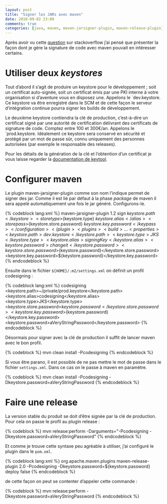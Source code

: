 ```yaml
---
layout: post
title: "Signer les JARs avec maven"
date: 2010-09-02 23:09
comments: true
categories: [java, maven, maven-jarsigner-plugin, maven-release-plugin]
---
```


Après avoir vu cette [question](http://stackoverflow.com/questions/3598424/jar-signing-strategy-in-maven-projects) sur stackoverflow j’ai pensé que présenter la façon dont je gère la signature de code avec maven pouvait en intéresser certains.

<!-- more -->

Utiliser deux _keystores_
=========================

Tout d’abord il s’agit de produire un keystore pour le développement ; soit un certificat auto-signée, soit un certificat émis par une PKI interne à votre organisation si d’aventure vous en disposez une. Appelons le `dev.keystore. Ce keystore va être enregistré dans le SCM et de cette façon le serveur d’intégration continue pourra signer les builds de développement.

Le deuxième keystore contiendra la clé de production, c’est-à-dire un certificat signé par une autorité de certification délivrant des certificats de signature de code. Comptez entre 100 et 300€/an. Appelons le `prod.keystore. Idéalement ce keystore sera conservé en sécurité et protégé par un mot de passe sûr, connu uniquement des personnes autorisées (par exemple le responsable des releases).

Pour les détails de la génération de la clé et l’obtention d’un certificat je vous laisse regarder la [documentation de keytool](http://download.oracle.com/javase/6/docs/technotes/tools/solaris/keytool.html).

Configurer maven
================

Le plugin maven-jarsigner-plugin comme son nom l’indique permet de signer des jar. Comme il est lié par défaut à la phase _package_ de maven il sera appelé automatiquement une fois le jar généré. Configurons-le.

{% codeblock lang:xml %}
  <build>
    <plugins>
      <plugin>
        <artifactId>maven-jarsigner-plugin</artifactId>
        <version>1.2</version>
        <executions>
          <execution>
            <goals>
              <goal>sign</goal>
            </goals>
          </execution>
        </executions>
        <configuration>
          <keystore>${keystore.path}</keystore>
          <storetype>${keystore.type}</storetype>
          <alias>${keystore.alias}</alias>
          <storepass>${keystore.store.password}</storepass>
          <keypass>${keystore.key.password}</keypass>
        </configuration>
      </plugin>
    <plugins>
  <build>
  ...
  <properties>
    <keystore.path>dev.keystore</keystore.path>
    <keystore.type>JKS</keystore.type>
    <keystore.alias>signingKey</keystore.alias>
    <keystore.password>changeit</keystore.password>
    <keystore.store.password>${keystore.password}</keystore.store.password>
    <keystore.key.password>${keystore.password}</keystore.key.password>
  </properties>
{% endcodeblock %}

Ensuite dans le fichier `${HOME}/.m2/settings.xml` on définit un profil codesigning :

{% codeblock lang:xml %}
<settings>
  <profiles>
    <profile>
      <id>codesigning</id>
      <properties>
        <keystore.path>~/private/prod.keystore</keystore.path>
        <keystore.alias>codesigning</keystore.alias>
        <keystore.type>JKS</keystore.type>
        <keystore.store.password>${keystore.password}</keystore.store.password>
        <keystore.key.password>${keystore.password}</keystore.key.password>
        <keystore.password>aVeryStringPassword</keystore.password>
      </properties>
    </profile>
  </profiles>
</settings>
{% endcodeblock %}

Désormais pour signer avec la clé de production il suffit de lancer maven avec le bon profil.

{% codeblock %}
mvn clean install -Pcodesigning
{% endcodeblock %}

Si vous être parano, il est possible de ne pas mettre le mot de passe dans le fichier `settings.xml`. Dans ce cas on le passe à maven en paramètre.

{% codeblock %}
mvn clean install -Pcodesigning -Dkeystore.password=aVeryStringPassword
{% endcodeblock %}

Faire une release
=================

La version stable du produit se doit d’être signée par la clé de production. Pour cela on passe le profil au plugin release :

{% codeblock %}
mvn release:perform -Darguments="-Pcodesigning -Dkeystore.password=aVeryStringPassword"
{% endcodeblock %}

Et comme je trouve cette syntaxe peu agréable à utiliser, j’ai configuré le plugin dans le `pom.xml`.

{% codeblock lang:xml %}
<plugin>
  <groupId>org.apache.maven.plugins</groupId>
  <artifactId>maven-release-plugin</artifactId>
  <version>2.0</version>
  <configuration>
    <arguments>-Pcodesigning -Dkeystore.password=${keystore.password}</arguments>
    <goals>deploy</goals>
    <useReleaseProfile>false</useReleaseProfile>
  </configuration>
</plugin>
{% endcodeblock %}

de cette façon on peut se contenter d’appeler cette commande :

{% codeblock %}
mvn release:perform -Dkeystore.password=aVeryStringPassword
{% endcodeblock %}